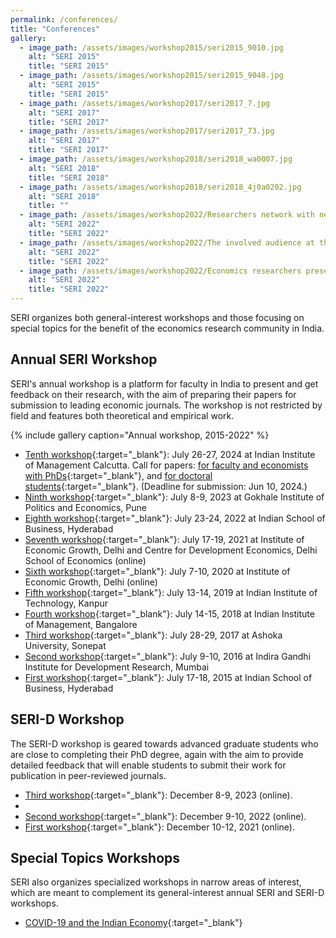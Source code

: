 ```yaml
---
permalink: /conferences/
title: "Conferences"
gallery:
  - image_path: /assets/images/workshop2015/seri2015_9010.jpg
    alt: "SERI 2015"
    title: "SERI 2015"
  - image_path: /assets/images/workshop2015/seri2015_9048.jpg
    alt: "SERI 2015"
    title: "SERI 2015"
  - image_path: /assets/images/workshop2017/seri2017_7.jpg
    alt: "SERI 2017"
    title: "SERI 2017"
  - image_path: /assets/images/workshop2017/seri2017_73.jpg
    alt: "SERI 2017"
    title: "SERI 2017"
  - image_path: /assets/images/workshop2018/seri2018_wa0007.jpg
    alt: "SERI 2018"
    title: "SERI 2018"
  - image_path: /assets/images/workshop2018/seri2018_4j0a0202.jpg
    alt: "SERI 2018"
    title: ""
  - image_path: /assets/images/workshop2022/Researchers network with new and past colleagues.jpg
    alt: "SERI 2022"
    title: "SERI 2022"
  - image_path: /assets/images/workshop2022/The involved audience at the SERI workshop.jpg
    alt: "SERI 2022"
    title: "SERI 2022"
  - image_path: /assets/images/workshop2022/Economics researchers present their papers at the two-day SERI, 2022 workshop .jpg
    alt: "SERI 2022"
    title: "SERI 2022"
---
```


SERI organizes both general-interest workshops and those focusing on special topics for the benefit of the economics research community in India.

## Annual SERI Workshop

SERI's annual workshop is a platform for faculty in India to present and get feedback on their research, with the aim of preparing their papers for submission to leading economic journals. The workshop is not restricted by field and features both theoretical and empirical work. 

{% include gallery caption="Annual workshop, 2015-2022" %}

* [Tenth workshop](#){:target="_blank"}: July 26-27, 2024 at Indian Institute of Management Calcutta. Call for papers: [for faculty and economists with PhDs](/conferences/workshop-2024-call-for-papers.pdf){:target="_blank"}, and [for doctoral students](/conferences/workshop-2024-call-for-papers-lightning.pdf){:target="_blank"}. (Deadline for submission: Jun 10, 2024.)
* [Ninth workshop](/conferences/workshop-2023.pdf){:target="_blank"}: July 8-9, 2023 at Gokhale Institute of Politics and Economics, Pune  
* [Eighth workshop](/conferences/workshop-2022.pdf){:target="_blank"}: July 23-24, 2022 at Indian School of Business, Hyderabad  
* [Seventh workshop](/conferences/workshop-2021.pdf){:target="_blank"}: July 17-19, 2021 at Institute of Economic Growth, Delhi and Centre for Development Economics, Delhi School of Economics (online)  
* [Sixth workshop](/conferences/workshop-2020.pdf){:target="_blank"}: July 7-10, 2020 at Institute of Economic Growth, Delhi (online)  
* [Fifth workshop](/conferences/workshop-2019.pdf){:target="_blank"}: July 13-14, 2019 at Indian Institute of Technology, Kanpur  
* [Fourth workshop](/conferences/workshop-2018.pdf){:target="_blank"}: July 14-15, 2018 at Indian Institute of Management, Bangalore  
* [Third workshop](/conferences/workshop-2017.pdf){:target="_blank"}: July 28-29, 2017 at Ashoka University, Sonepat  
* [Second workshop](/conferences/workshop-2016.pdf){:target="_blank"}: July 9-10, 2016 at Indira Gandhi Institute for Development Research, Mumbai  
* [First workshop](/conferences/workshop-2015.pdf){:target="_blank"}: July 17-18, 2015 at Indian School of Business, Hyderabad  

## SERI-D Workshop

The SERI-D workshop is geared towards advanced graduate students who are close to completing their PhD degree, again with the aim to provide detailed feedback that will enable students to submit their work for publication in peer-reviewed journals.  

* [Third workshop](/conferences/seri-d-2023.pdf){:target="_blank"}: December 8-9, 2023 (online). 
* <!-- Third workshop: December 8-9, 2023 (online). [Call for papers](/conferences/seri-d-2023-call-for-papers.pdf){:target="_blank"}. (Deadline for submission: Nov 8, 2023) -->
* [Second workshop](/conferences/seri-d-2022.pdf){:target="_blank"}: December 9-10, 2022 (online). 
* [First workshop](/conferences/seri-d-2021.pdf){:target="_blank"}: December 10-12, 2021 (online).

<!-- ![Call for Papers](/assets/images/serid_2023_call_for_papers.png) -->

## Special Topics Workshops

SERI also organizes specialized workshops in narrow areas of interest, which are meant to complement its general-interest annual SERI and SERI-D workshops.   

* [COVID-19 and the Indian Economy](/conferences/covid-2020.pdf){:target="_blank"}  
